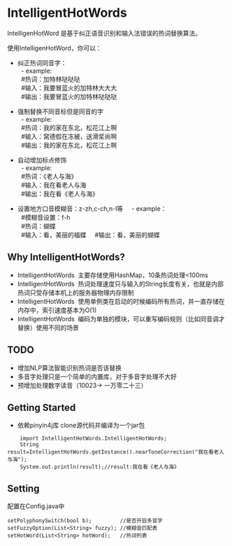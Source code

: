 # IntelligentHotWords

IntelligenHotWord 是基于纠正语音识别和输入法错误的热词替换算法。

使用IntelligenHotWord，你可以：
- 纠正热词同音字：   
   - example:   
   #热词：加特林哒哒哒   
   #输入：我要冒蓝火的加特林大大大   
   #输出：我要冒蓝火的加特林哒哒哒   
   
- 强制替换不同音标但是同音的字   
   - example:   
   #热词：我的家在东北，松花江上啊   
   #输入：窝德假在冻被，送滑浆尚啊   
   #输出：我的家在东北，松花江上啊   
   
- 自动增加标点修饰   
   - example:   
   #热词：《老人与海》   
   #输入：我在看老人与海   
   #输出：我在看《老人与海》   
   
- 设置地方口音模糊音：z-zh,c-ch,n-l等   
   - example：   
   #模糊音设置：f-h      
   #热词：蝴蝶     
   #输入：看，美丽的福蝶      
   #输出：看，美丽的蝴蝶   

## Why IntelligentHotWords?   

- IntelligentHotWords  主要存储使用HashMap，10条热词处理<100ms
- IntelligentHotWords  热词处理速度只与输入的String长度有关，也就是内部热词只受存储本机上的服务器物理内存限制
- IntelligentHotWords  使用单例类在启动的时候编码所有热词，并一直存储在内存中，索引速度基本为O(1)
- IntelligentHotWords  编码为单独的模块，可以重写编码规则（比如同音调才替换）使用不同的场景


## TODO
- 增加NLP算法智能识别热词是否该替换   
- 多音字处理只是一个简单的内置库，对于多音字处理不大好
- 预增加处理数字读音（10023-> 一万零二十三）


## Getting Started
- 依赖pinyin4j库
clone源代码并编译为一个jar包
```
    import IntelligentHotWords.IntelligentHotWords;
    String result=IntelligentHotWords.getInstance().nearToneCorrection("我在看老人与海");
    System.out.println(result);//result:我在看《老人与海》
```

## Setting

 配置在Config.java中
 ```
 setPolyphonySwitch(bool b);         //是否开启多音字
 setFuzzyOption(List<String> fuzzy); //模糊音匹配表 
 setHotWord(List<String> hotWord);   //热词列表
 ```
